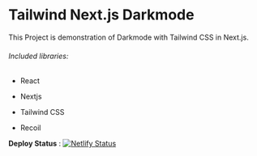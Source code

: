 # Tailwind Next.js Darkmode

This Project is demonstration of Darkmode with Tailwind CSS in Next.js.



###### Included libraries:

- React

- Nextjs

- Tailwind CSS

- Recoil



**Deploy Status** : [![Netlify Status](https://api.netlify.com/api/v1/badges/167f029e-164a-4061-9e97-36e9c0f24f09/deploy-status)](https://app.netlify.com/sites/mellow-truffle-f0290f/deploys)

